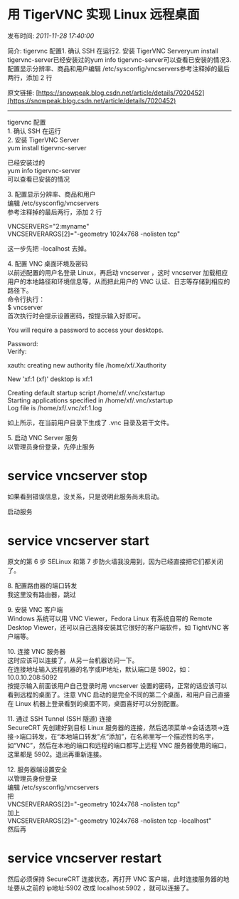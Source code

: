 # 用 TigerVNC 实现 Linux 远程桌面

发布时间: *2011-11-28 17:40:00*

简介: tigervnc 配置1. 确认 SSH 在运行2. 安装 TigerVNC Serveryum install tigervnc-server已经安装过的yum info tigervnc-server可以查看已安装的情况3. 配置显示分辨率、商品和用户编辑 /etc/sysconfig/vncservers参考注释掉的最后两行，添加 2 行

原文链接: [https://snowpeak.blog.csdn.net/article/details/7020452](https://snowpeak.blog.csdn.net/article/details/7020452)

---------

tigervnc 配置   
1\. 确认 SSH 在运行   
2\. 安装 TigerVNC Server   
yum install tigervnc-server   
  
  
已经安装过的   
yum info tigervnc-server   
可以查看已安装的情况   
  
  
3\. 配置显示分辨率、商品和用户   
编辑 /etc/sysconfig/vncservers   
参考注释掉的最后两行，添加 2 行   
  
  
VNCSERVERS="2:myname"   
VNCSERVERARGS[2]="-geometry 1024x768 -nolisten tcp"   
  
  
这一步先把 -localhost 去掉。   
  
  
4\. 配置 VNC 桌面环境及密码   
以前述配置的用户名登录 Linux，再启动 vncserver ，这时 vncserver 加载相应用户的本地路径和环境信息等，从而把此用户的 VNC 认证、日志等存储到相应的路径下。   
命令行执行：   
$ vncserver   
首次执行时会提示设置密码，按提示输入好即可。   
  
  
You will require a password to access your desktops.   
  
  
Password:   
Verify:   
  
  
xauth: creating new authority file /home/xf/.Xauthority   
  
  
New 'xf:1 (xf)' desktop is xf:1   
  
  
Creating default startup script /home/xf/.vnc/xstartup   
Starting applications specified in /home/xf/.vnc/xstartup   
Log file is /home/xf/.vnc/xf:1.log   
  
  
如上所示，在当前用户目录下生成了 .vnc 目录及若干文件。   
  
  
5\. 启动 VNC Server 服务   
以管理员身份登录，先停止服务   
# service vncserver stop   
如果看到错误信息，没关系，只是说明此服务尚未启动。   
  
  
启动服务   
# service vncserver start   
  
  
原文的第 6 步 SELinux 和第 7 步防火墙我没用到，因为已经直接把它们都关闭了。   
  
  
8\. 配置路由器的端口转发   
我这里没有路由器，跳过   
  
  
9\. 安装 VNC 客户端   
Windows 系统可以用 VNC Viewer，Fedora Linux 有系统自带的 Remote Desktop Viewer，还可以自己选择安装其它很好的客户端软件，如 TightVNC 客户端等。   
  
  
10\. 连接 VNC 服务器   
这时应该可以连接了，从另一台机器访问一下。   
在连接地址输入远程机器的名字或IP地址，默认端口是 5902，如：   
10.0.10.208:5092   
按提示输入前面该用户自己登录时用 vncserver 设置的密码，正常的话应该可以看到远程的桌面了。注意 VNC 启动的是完全不同的第二个桌面，和用户自己直接在 Linux 机器上登录看到的桌面不同，桌面喜好可以分别配置。   
  
  
11\. 通过 SSH Tunnel (SSH 隧道) 连接   
SecureCRT 先创建好到目标 Linux 服务器的连接，然后选项菜单->会话选项->连接->端口转发，在“本地端口转发”点“添加”，在名称里写一个描述性的名字，如“VNC”，然后在本地的端口和远程的端口都写上远程 VNC 服务器使用的端口，这里都是 5902。退出再重新连接。   
  
  
  
  
12\. 服务器端设置安全   
以管理员身份登录   
编辑 /etc/sysconfig/vncservers   
把   
VNCSERVERARGS[2]="-geometry 1024x768 -nolisten tcp"   
加上   
VNCSERVERARGS[2]="-geometry 1024x768 -nolisten tcp -localhost"   
然后再   
# service vncserver restart   
然后必须保持 SecureCRT 连接状态，再打开 VNC 客户端，此时连接服务器的地址要从之前的 ip地址:5902 改成 localhost:5902 ，就可以连接了。